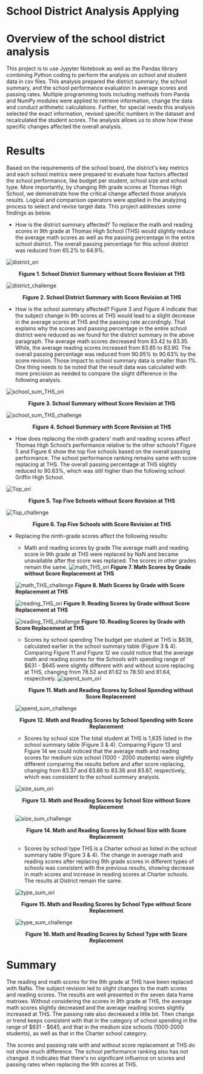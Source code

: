 # School District Analysis Applying 

# Overview of the school district analysis 
This project is to use Jypyter Notebook as well as the Pandas library combining Python coding to perform the analysis on school and student data in csv files. This analysis prepared the district summary, the school summary, and the school performance evaluation in average scores and passing rates. Multiple programming tools including methods from Panda and NumPy modules were applied to retrieve information, change the data and conduct arithmetic calculations. Further, for special needs this analysis selected the exact information, revised specific numbers in the dataset and recalculated the student scores. The analysis allows us to show how these specific changes affected the overall analysis.

# Results
Based on the requirements of the school board, the district's key metrics and each school metrics were prepared to evaluate how factors affected the school performance, like budget per student, school size and school type. More importantly,  by changing 9th grade scores at Thomas High School, we demonstrate how the critical change affected those analysis results. Logical and comparison operators were applied in the analyzing process to select and revise target data. This project addresses some findings as below.

- How is the district summary affected?
To replace the math and reading scores in 9th grade at Thomas High School (THS) would slightly reduce the average math scores as well as the passing percentage in the entire school district. The overall passing percentage for this school district was reduced from 65.2% to 64.9%.

![district_ori](https://github.com/hankai26/School_District_Analysis/blob/main/Resources/district_original.png)<p align="center">**Figure 1. School District Summary without Score Revision at THS**</p>


![district_challenge](https://github.com/hankai26/School_District_Analysis/blob/main/Resources/district_challenge.png)<p align="center">**Figure 2. School District Summary with Score Revision at THS**</p>


- How is the school summary affected?
Figure 3 and Figure 4 indicate that the subject change in 9th scores at THS would lead to a slight decrease in the average scores at THS and the passing rate accordingly. That explains why the scores and passing percentage in the entire school district were reduced as we found for the district summary in the above paragraph. The average math scores decreased from 83.42 to 83.35. While, the average reading scores increased from 83.85 to 83.90. The overall passing percentage was reduced from 90.95% to 90.63% by the score revision. Those impact to school summary data is smaller than 1%. One thing needs to be noted that the result data was calculated with more precision as needed to compare the slight difference in the following analysis.

![school_sum_THS_ori](https://github.com/hankai26/School_District_Analysis/blob/main/Resources/school_sum_THS_original.png)<p align="center">**Figure 3. School Summary without Score Revision at THS**</p>


![school_sum_THS_challenge](https://github.com/hankai26/School_District_Analysis/blob/main/Resources/school_sum_THS_challenge.png)<p align="center">**Figure 4. School Summary with Score Revision at THS**</p>


- How does replacing the ninth graders’ math and reading scores affect Thomas High School’s performance relative to the other schools?
Figure 5 and Figure 6 show the top five schools based on the overall passing performance. The school performance ranking remains same with score replacing at THS. The overall passing percentage at THS slightly reduced to 90.63%, which was still higher than the following school Griffin High School.

![Top_ori](https://github.com/hankai26/School_District_Analysis/blob/main/Resources/TopSchools_original.png)<p align="center">**Figure 5. Top Five Schools without Score Revision at THS**</p>

![Top_challenge](https://github.com/hankai26/School_District_Analysis/blob/main/Resources/TopSchools_challenge.png)<p align="center">**Figure 6. Top Five Schools with Score Revision at THS**</p>

- Replacing the ninth-grade scores affect the following results:
    - Math and reading scores by grade
    The average math and reading score in 9th grade at THS were replaced by NaN and became unavailable after the score was replaced. The scores in other grades remain the same.
    ![math_THS_ori](https://github.com/hankai26/School_District_Analysis/blob/main/Resources/math_THS_original.png)
    **Figure 7. Math Scores by Grade without Score Replacement at THS**

    ![math_THS_challenge](https://github.com/hankai26/School_District_Analysis/blob/main/Resources/math_THS_challenge.png)
    **Figure 8. Math Scores by Grade with Score Replacement at THS**

    ![reading_THS_ori](https://github.com/hankai26/School_District_Analysis/blob/main/Resources/reading_THS_original.png)
    **Figure 9. Reading Scores by Grade without Score Replacement at THS**

    ![reading_THS_challenge](https://github.com/hankai26/School_District_Analysis/blob/main/Resources/reading_THS_challenge.png)
    **Figure 10. Reading Scores by Grade with Score Replacement at THS**
    
    - Scores by school spending
    The budget per student at THS is $638, calculated earlier in the school summary table (Figure 3 & 4). Comparing Figure 11 and Figure 12 we could notice that the average math and reading scores for the Schools with spending range of $631 - $645 were slightly different with and without score replacing at THS, changing from 78.52 and 81.62 to 78.50 and 81.64, respectively.
    ![spend_sum_ori](https://github.com/hankai26/School_District_Analysis/blob/main/Resources/spending_sum_original.png)<p align="center">**Figure 11. Math and Reading Scores by School Spending without Score Replacement**</p>

    ![spend_sum_challenge](https://github.com/hankai26/School_District_Analysis/blob/main/Resources/spending_sum_challenge.png)<p align="center">**Figure 12. Math and Reading Scores by School Spending with Score Replacement**</p>

    - Scores by school size
    The total student at THS is 1,635 listed in the school summary table (Figure 3 & 4). Comparing Figure 13 and Figure 14 we could noticed that the average math and reading scores for medium size school (1000 - 2000 students) were slightly different comparing the results before and after score replacing, changing from 83.37 and 83.86 to 83.36 and 83.87, respectively, which was consistent to the school summary analysis.
    
    ![size_sum_ori](https://github.com/hankai26/School_District_Analysis/blob/main/Resources/size_sum_original.png)<p align="center">**Figure 13. Math and Reading Scores by School Size without Score Replacement**</p>

    ![size_sum_challenge](https://github.com/hankai26/School_District_Analysis/blob/main/Resources/size_sum_challenge.png)<p align="center">**Figure 14. Math and Reading Scores by School Size with Score Replacement**</p>

    
    - Scores by school type
    THS is a Charter school as listed in the school summary table (Figure 3 & 4). The change in average math and reading scores after replacing 9th grade scores in different types of schools was consistent with the previous results, showing decrease in math scores and increase in reading scores at Charter schools. The results at District remain the same.

    ![type_sum_ori](https://github.com/hankai26/School_District_Analysis/blob/main/Resources/type_sum_ori.png)<p align="center">**Figure 15. Math and Reading Scores by School Type without Score Replacement**</p>

    ![type_sum_challenge](https://github.com/hankai26/School_District_Analysis/blob/main/Resources/type_sum_challenge.png)<p align="center">**Figure 16. Math and Reading Scores by School Type with Score Replacement**</p>


# Summary

The reading and math scores for the 9th grade at THS have been replaced with NaNs. The subject revision led to slight changes to the math scores and reading scores. The results are well presented in the seven data frame matrixes. Without considering the scores in 9th grade at THS, the average math scores slightly decreased and the average reading scores slightly increased at THS. The passing rate also decreased a little bit. Then change or trend keeps consistent with that in the category of school spending in the range of $631 - $645, and that in the medium size schools (1000-2000 students), as well as that in the Charter school category.

The scores and passing rate with and without score replacement at THS do not show much difference. The school performance ranking also has not changed. It indicates that there's no significant influence on scores and passing rates when replacing the 9th scores at THS.
